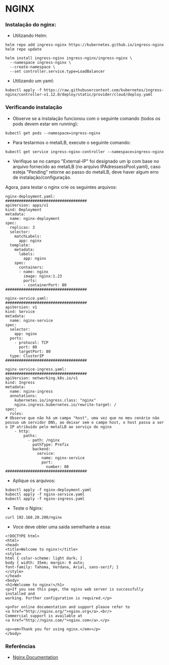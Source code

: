 # NGINX

### Instalação do nginx:

- Utilizando Helm:
```
helm repo add ingress-nginx https://kubernetes.github.io/ingress-nginx
helm repo update
```

```
helm install ingress-nginx ingress-nginx/ingress-nginx \
  --namespace ingress-nginx \
  --create-namespace \
  --set controller.service.type=LoadBalancer
```

- Utilizando um yaml:
```
kubectl apply -f https://raw.githubusercontent.com/kubernetes/ingress-nginx/controller-v1.12.0/deploy/static/provider/cloud/deploy.yaml
```

### Verificando instalação
- Observe se a instalação funcionou com o seguinte comando (todos os pods devem estar em running):
```
kubectl get pods --namespace=ingress-nginx
```


- Para testarmos o metalLB, execute o seguinte comando:
```
kubectl get service ingress-nginx-controller --namespace=ingress-nginx
```

- Verifique se no campo "External-IP" foi designado um ip com base no arquivo fornecido ao metalLB (no arquivo IPAdressessPool.yaml), 
caso esteja "Pending" retorne ao passo do metalLB, deve haver algum erro de instalação/configuração.

Agora, para testar o nginx crie os seguintes arquivos:
```
nginx-deployment.yaml:
####################################
apiVersion: apps/v1
kind: Deployment
metadata:
  name: nginx-deployment
spec:
  replicas: 3
  selector:
    matchLabels:
      app: nginx
  template:
    metadata:
      labels:
        app: nginx
    spec:
      containers:
      - name: nginx
        image: nginx:1.23
        ports:
        - containerPort: 80
####################################
```

```
nginx-service.yaml:
####################################
apiVersion: v1
kind: Service
metadata:
  name: nginx-service
spec:
  selector:
    app: nginx
  ports:
    - protocol: TCP
      port: 80
      targetPort: 80
  type: ClusterIP 
####################################
```

```
nginx-service-ingress.yaml:
####################################
apiVersion: networking.k8s.io/v1
kind: Ingress
metadata:
  name: nginx-ingress
  annotations:
    kubernetes.io/ingress.class: "nginx"
    nginx.ingress.kubernetes.io/rewrite-target: /
spec:
  rules:
# Observe que não há um campo "host", uma vez que no meu cenário não possuo um servidor DNS, ao deixar sem o campo host, o host passa a ser o IP atribuído pelo metalLB ao serviço do nginx
    - http: 
        paths:
          - path: /nginx
            pathType: Prefix
            backend:
              service:
                name: nginx-service
                port:
                  number: 80
####################################
```

- Aplique os arquivos:
```
kubectl apply -f nginx-deployment.yaml
kubectl apply -f nginx-service.yaml
kubectl apply -f nginx-ingress.yaml
```

- Teste o Nginx:
```
curl 192.168.20.200/nginx
```

- Voce deve obter uma saida semelhante a essa:
```
<!DOCTYPE html>
<html>
<head>
<title>Welcome to nginx!</title>
<style>
html { color-scheme: light dark; }
body { width: 35em; margin: 0 auto;
font-family: Tahoma, Verdana, Arial, sans-serif; }
</style>
</head>
<body>
<h1>Welcome to nginx!</h1>
<p>If you see this page, the nginx web server is successfully installed and
working. Further configuration is required.</p>

<p>For online documentation and support please refer to
<a href="http://nginx.org/">nginx.org</a>.<br/>
Commercial support is available at
<a href="http://nginx.com/">nginx.com</a>.</p>

<p><em>Thank you for using nginx.</em></p>
</body>
```

### Referências
- [Nginx Documentation](https://docs.nginx.com/nginx-ingress-controller/)
